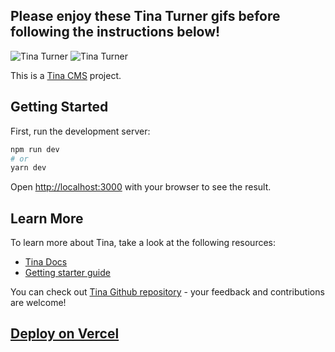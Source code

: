 ## Please enjoy these Tina Turner gifs before following the instructions below!

![Tina Turner](https://tinaturnerblog.files.wordpress.com/2018/04/animated-gif-downsized_large-2.gif)
![Tina Turner](https://media4.giphy.com/media/QMp7YZwbBkegpoYwPc/giphy.gif)

This is a [Tina CMS](https://tina.io/) project.
## Getting Started

First, run the development server:

```bash
npm run dev
# or
yarn dev
```

Open [http://localhost:3000](http://localhost:3000) with your browser to see the result.

## Learn More

To learn more about Tina, take a look at the following resources:

- [Tina Docs](https://tina.io/docs)
- [Getting starter guide](https://tina.io/guides/tina-cloud/starter/overview/) 


You can check out [Tina Github repository](https://github.com/tinacms/tinacms) - your feedback and contributions are welcome!

## [Deploy on Vercel](https://tina.io/guides/tina-cloud/add-tinacms-to-existing-site/deployment/)
